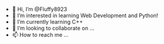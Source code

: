 - 👋 Hi, I’m @Fluffy8923
- 👀 I’m interested in learning Web Development and Python!
- 🌱 I’m currently learning C++
- 💞️ I’m looking to collaborate on ...
- 📫 How to reach me ...

<!---
Fluffy8923/Fluffy8923 is a ✨ special ✨ repository because its `README.md` (this file) appears on your GitHub profile.
You can click the Preview link to take a look at your changes.
--->
